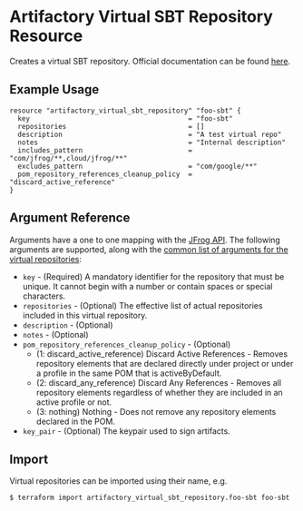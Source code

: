 # Artifactory Virtual SBT Repository Resource

Creates a virtual SBT repository.
Official documentation can be found [here](https://www.jfrog.com/confluence/display/JFROG/SBT+Repositories#SBTRepositories-VirtualRepositories).

## Example Usage

```hcl
resource "artifactory_virtual_sbt_repository" "foo-sbt" {
  key                                       = "foo-sbt"
  repositories                              = []
  description                               = "A test virtual repo"
  notes                                     = "Internal description"
  includes_pattern                          = "com/jfrog/**,cloud/jfrog/**"
  excludes_pattern                          = "com/google/**"
  pom_repository_references_cleanup_policy  = "discard_active_reference"
}
```

## Argument Reference

Arguments have a one to one mapping with the [JFrog API](https://www.jfrog.com/confluence/display/RTF/Repository+Configuration+JSON). 
The following arguments are supported, along with the [common list of arguments for the virtual repositories](virtual.md):

* `key` - (Required) A mandatory identifier for the repository that must be unique. It cannot begin with a number or
  contain spaces or special characters.
* `repositories` - (Optional) The effective list of actual repositories included in this virtual repository.
* `description` - (Optional)
* `notes` - (Optional)
* `pom_repository_references_cleanup_policy` - (Optional)
    - (1: discard_active_reference) Discard Active References - Removes repository elements that are declared directly under project or under a profile in the same POM that is activeByDefault.
    - (2: discard_any_reference) Discard Any References - Removes all repository elements regardless of whether they are included in an active profile or not.
    - (3: nothing) Nothing - Does not remove any repository elements declared in the POM.
* `key_pair` - (Optional) The keypair used to sign artifacts.

## Import

Virtual repositories can be imported using their name, e.g.

```
$ terraform import artifactory_virtual_sbt_repository.foo-sbt foo-sbt
```

